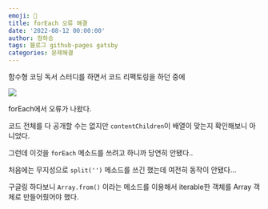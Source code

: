 ```yaml
---
emoji: 🔮
title: forEach 오류 해결
date: '2022-08-12 00:00:00'
author: 정하승
tags: 블로그 github-pages gatsby
categories: 문제해결
---
```


함수형 코딩 독서 스터디를 하면서 코드 리팩토링을 하던 중에

![](https://velog.velcdn.com/images/gktmd652/post/81bd5a2c-2595-402e-acfd-e9f22bf4ed23/image.png)

forEach에서 오류가 나왔다.

코드 전체를 다 공개할 수는 없지만 `contentChildren`이 배열이 맞는지 확인해보니 아니었다.

그런데 이것을 `forEach` 메소드를 쓰려고 하니까 당연히 안됐다..

처음에는 무지성으로 `split('')` 메소드를 쓰긴 했는데 여전히 동작이 안됐다...

구글링 하다보니 `Array.from()` 이라는 메소드를 이용해서 iterable한 객체를 Array 객체로 만들어줬어야 했다.
